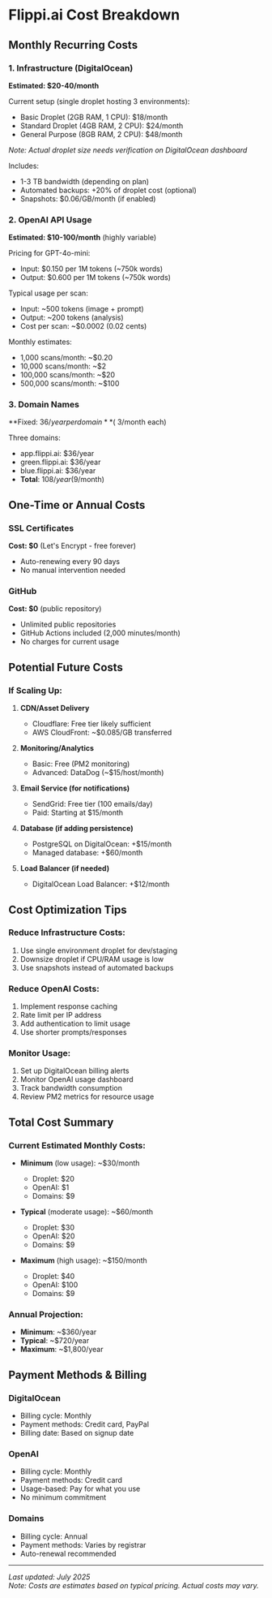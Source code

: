 # Flippi.ai Cost Breakdown

## Monthly Recurring Costs

### 1. Infrastructure (DigitalOcean)
**Estimated: $20-40/month**

Current setup (single droplet hosting 3 environments):
- Basic Droplet (2GB RAM, 1 CPU): $18/month
- Standard Droplet (4GB RAM, 2 CPU): $24/month  
- General Purpose (8GB RAM, 2 CPU): $48/month

*Note: Actual droplet size needs verification on DigitalOcean dashboard*

Includes:
- 1-3 TB bandwidth (depending on plan)
- Automated backups: +20% of droplet cost (optional)
- Snapshots: $0.06/GB/month (if enabled)

### 2. OpenAI API Usage
**Estimated: $10-100/month** (highly variable)

Pricing for GPT-4o-mini:
- Input: $0.150 per 1M tokens (~750k words)
- Output: $0.600 per 1M tokens (~750k words)

Typical usage per scan:
- Input: ~500 tokens (image + prompt)
- Output: ~200 tokens (analysis)
- Cost per scan: ~$0.0002 (0.02 cents)

Monthly estimates:
- 1,000 scans/month: ~$0.20
- 10,000 scans/month: ~$2
- 100,000 scans/month: ~$20
- 500,000 scans/month: ~$100

### 3. Domain Names  
**Fixed: $36/year per domain** (~$3/month each)

Three domains:
- app.flippi.ai: $36/year
- green.flippi.ai: $36/year  
- blue.flippi.ai: $36/year
- **Total**: $108/year ($9/month)

## One-Time or Annual Costs

### SSL Certificates
**Cost: $0** (Let's Encrypt - free forever)
- Auto-renewing every 90 days
- No manual intervention needed

### GitHub
**Cost: $0** (public repository)
- Unlimited public repositories
- GitHub Actions included (2,000 minutes/month)
- No charges for current usage

## Potential Future Costs

### If Scaling Up:

1. **CDN/Asset Delivery**
   - Cloudflare: Free tier likely sufficient
   - AWS CloudFront: ~$0.085/GB transferred

2. **Monitoring/Analytics**
   - Basic: Free (PM2 monitoring)
   - Advanced: DataDog (~$15/host/month)

3. **Email Service (for notifications)**
   - SendGrid: Free tier (100 emails/day)
   - Paid: Starting at $15/month

4. **Database (if adding persistence)**
   - PostgreSQL on DigitalOcean: +$15/month
   - Managed database: +$60/month

5. **Load Balancer (if needed)**
   - DigitalOcean Load Balancer: +$12/month

## Cost Optimization Tips

### Reduce Infrastructure Costs:
1. Use single environment droplet for dev/staging
2. Downsize droplet if CPU/RAM usage is low
3. Use snapshots instead of automated backups

### Reduce OpenAI Costs:
1. Implement response caching
2. Rate limit per IP address
3. Add authentication to limit usage
4. Use shorter prompts/responses

### Monitor Usage:
1. Set up DigitalOcean billing alerts
2. Monitor OpenAI usage dashboard
3. Track bandwidth consumption
4. Review PM2 metrics for resource usage

## Total Cost Summary

### Current Estimated Monthly Costs:
- **Minimum** (low usage): ~$30/month
  - Droplet: $20
  - OpenAI: $1
  - Domains: $9

- **Typical** (moderate usage): ~$60/month
  - Droplet: $30
  - OpenAI: $20
  - Domains: $9

- **Maximum** (high usage): ~$150/month
  - Droplet: $40
  - OpenAI: $100
  - Domains: $9

### Annual Projection:
- **Minimum**: ~$360/year
- **Typical**: ~$720/year
- **Maximum**: ~$1,800/year

## Payment Methods & Billing

### DigitalOcean
- Billing cycle: Monthly
- Payment methods: Credit card, PayPal
- Billing date: Based on signup date

### OpenAI
- Billing cycle: Monthly
- Payment methods: Credit card
- Usage-based: Pay for what you use
- No minimum commitment

### Domains
- Billing cycle: Annual
- Payment methods: Varies by registrar
- Auto-renewal recommended

---
*Last updated: July 2025*  
*Note: Costs are estimates based on typical pricing. Actual costs may vary.*